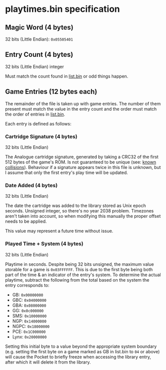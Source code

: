 # playtimes.bin specification

## Magic Word (4 bytes)

32 bits (Little Endian): `0x05505401`

## Entry Count (4 bytes)

32 bits (Little Endian) integer

Must match the count found in [list.bin](./list.md) or odd things happen.

## Game Entries (12 bytes each)

The remainder of the file is taken up with game entries. The number of them present must match the value in the entry
count and the order must match the order of entries in [list.bin](./list.md).

Each entry is defined as follows:

### Cartridge Signature (4 bytes)

32 bits (Little Endian)

The Analogue cartridge signature, generated by taking a CRC32 of the first 512 bytes of the game's ROM. Is not
guaranteed to be unique (see: [known collisions](./collisions.md)). Behaviour if a signature appears twice in this file
is unknown, but I assume that only the first entry's play time will be updated.

### Date Added (4 bytes)

32 bits (Little Endian)

The date the cartridge was added to the library stored as Unix epoch seconds. Unsigned integer, so there's no year 2038
problem. Timezones aren't taken into account, so when modifying this manually the proper offset needs to be applied.

This value may represent a future time without issue.

### Played Time + System (4 bytes)

32 bits (Little Endian)

Playtime in seconds. Despite being 32 bits unsigned, the maximum value storable for a game is `0x03FFFFFF`. This is due
to the first byte being both part of the time & an indicator of the entry's system. To determine the actual playtime,
subtract the following from the total based on the system the entry corresponds to:

* GB: `0x00000000`
* GBC: `0x04000000`
* GBA: `0x08000000`
* GG: `0x0c000000`
* SMS: `0x10000000`
* NGP: `0x14000000`
* NGPC: `0x18000000`
* PCE: `0x1C000000`
* Lynx: `0x20000000`

Setting this initial byte to a value beyond the appropriate system boundary (e.g. setting the first byte on a game 
marked as GB in list.bin to `04` or above) will cause the Pocket to briefly freeze when accessing the library entry, 
after which it will delete it from the library.
